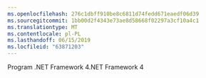```yaml
---
ms.openlocfilehash: 276c1dbff910be8c6811d74fedd671eaedf06d39
ms.sourcegitcommit: 1bb00d2f4343e73ae8d58668f02297a3cf10a4c1
ms.translationtype: MT
ms.contentlocale: pl-PL
ms.lasthandoff: 06/15/2019
ms.locfileid: "63871203"
---
```

<span data-ttu-id="4454c-101">Program .NET Framework 4</span><span class="sxs-lookup"><span data-stu-id="4454c-101">.NET Framework 4</span></span>